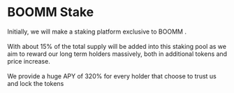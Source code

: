 # BOOMM Stake

Initially, we will make a staking platform exclusive to BOOMM .\
\
With about 15% of the total supply will be added into this staking pool as we aim to reward our long term holders massively, both in additional tokens and price increase. \
\
We provide a huge APY of 320% for every holder that choose to trust us and lock the tokens

